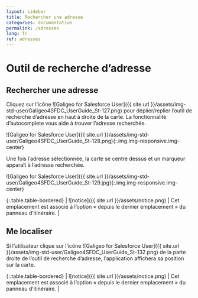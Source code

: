 ```yaml
---
layout: sidebar
title: Rechercher une adresse
categories: documentation
permalink: /adresses
lang: fr
ref: adresses
---
```


# Outil de recherche d’adresse

## Rechercher une adresse

Cliquez sur l’icône ![Galigeo for Salesforce User]({{ site.url }}/assets/img-std-user/Galigeo4SFDC_UserGuide_St-127.png) pour déplier/replier l’outil de recherche d’adresse en haut à droite de la carte.
La fonctionnalité d’autocomplete vous aide à trouver l’adresse recherchée.

![Galigeo for Salesforce User]({{ site.url }}/assets/img-std-user/Galigeo4SFDC_UserGuide_St-128.png){:.img.img-responsive.img-center}

Une fois l’adresse sélectionnée, la carte se centre dessus et un marqueur apparaît à l’adresse recherchée.

![Galigeo for Salesforce User]({{ site.url }}/assets/img-std-user/Galigeo4SFDC_UserGuide_St-129.jpg){:.img.img-responsive.img-center}

{:.table.table-bordered}
| ![notice]({{ site.url }}/assets/notice.png)  | Cet emplacement est associé à l’option « depuis le dernier emplacement » du panneau d’itinéraire. |

## Me localiser

Si l’utilisateur clique sur l’icône ![Galigeo for Salesforce User]({{ site.url }}/assets/img-std-user/Galigeo4SFDC_UserGuide_St-132.png) de la parte droite de l’outil de recherche d’adresse, l’application affichera sa position sur la carte.

{:.table.table-bordered}
| ![notice]({{ site.url }}/assets/notice.png)  | Cet emplacement est associé à l’option « depuis le dernier emplacement » du panneau d’itinéraire. |